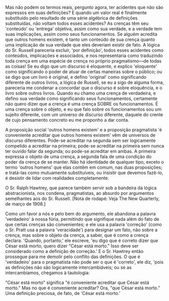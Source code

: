Mas não podem os termos reais, pergunto agora, ter acidentes que não são expressos em suas definições? E quando um valor real é finalmente substituído pelo resultado de uma série algébrica de definições substituídas, não voltam todos esses acidentes? As crenças têm seu 'conteúdo' ou 'entrega' objetiva, assim como sua verdade, e a verdade tem suas implicações, assim como seus funcionamentos. Se alguém acredita que outros homens existem, é tanto um conteúdo de sua crença quanto uma implicação de sua verdade que eles deveriam existir de fato. A lógica do Sr. Russell pareceria excluir, 'por definição', todos esses acidentes como conteúdos, implicações e associados, e nos representaria como traduzindo toda crença em uma espécie de crença no próprio pragmatismo—de todas as coisas! Se eu digo que um discurso é eloquente, e explico 'eloquente' como significando o poder de atuar de certas maneiras sobre o público; ou se digo que um livro é original, e defino 'original' como significando diferente de outros livros, a lógica de Russell, se eu a sigo de alguma forma, pareceria me condenar a concordar que o discurso é sobre eloquência, e o livro sobre outros livros. Quando eu chamo uma crença de verdadeira, e defino sua verdade como significando seus funcionamentos, certamente não quero dizer que a crença é uma crença SOBRE os funcionamentos. É uma crença sobre o objeto, e eu que falo sobre os funcionamentos sou um sujeito diferente, com um universo de discurso diferente, daquele do crente de cujo pensamento concreto eu me proponho a dar conta.

A proposição social 'outros homens existem' e a proposição pragmatista 'é conveniente acreditar que outros homens existem' vêm de universos de discurso diferentes. Pode-se acreditar na segunda sem ser logicamente compelido a acreditar na primeira; pode-se acreditar na primeira sem nunca ter ouvido falar da segunda; ou pode-se acreditar em ambas. A primeira expressa o objeto de uma crença, a segunda fala de uma condição do poder da crença de se manter. Não há identidade de qualquer tipo, exceto o termo 'outros homens' que elas contêm em comum, nas duas proposições; e tratá-las como mutuamente substituíveis, ou insistir que devemos fazê-lo, é desistir de lidar com realidades completamente.

O Sr. Ralph Hawtrey, que parece também servir sob a bandeira da lógica abstracionista, nos condena, pragmatistas, ao absurdo por argumentos semelhantes aos do Sr. Russell. [Nota de rodapé: Veja The New Quarterly, de março de 1908.]

Como um favor a nós e pelo bem do argumento, ele abandona a palavra 'verdadeiro' à nossa fúria, permitindo que signifique nada além do fato de que certas crenças são convenientes; e ele usa a palavra 'correção' (como o Sr. Pratt usa a palavra 'veracidade') para designar um fato, não sobre a crença, mas sobre o objeto da crença, a saber, que é como a crença declara. 'Quando, portanto,' ele escreve, 'eu digo que é correto dizer que César está morto, quero dizer "César está morto." Isso deve ser considerado como a definição de correção.' E o Sr. Hawtrey então prossegue para me demolir pelo conflito das definições. O que é 'verdadeiro' para o pragmatista não pode ser o que é 'correto', ele diz, 'pois as definições não são logicamente intercambiáveis; ou se as intercambiamos, chegamos à tautologia:

"César está morto" significa "é conveniente acreditar que César está morto." Mas no que é conveniente acreditar? Ora, "que César está morto." Uma definição preciosa, de fato, de 'César está morto.'
